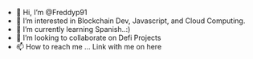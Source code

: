 - 👋 Hi, I’m @Freddyp91
- 👀 I’m interested in Blockchain Dev, Javascript, and Cloud Computing.
- 🌱 I’m currently learning Spanish..:)
- 💞️ I’m looking to collaborate on Defi Projects
- 📫 How to reach me ... Link with me on here 

<!---
Freddyp91/Freddyp91 is a ✨ special ✨ repository because its `README.md` (this file) appears on your GitHub profile.
You can click the Preview link to take a look at your changes.
--->
